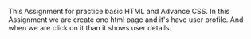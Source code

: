 This Assignment for practice basic HTML and Advance CSS.
In this Assignment we are create one html page and it's have user profile.
And when  we are click on it than it shows user details.